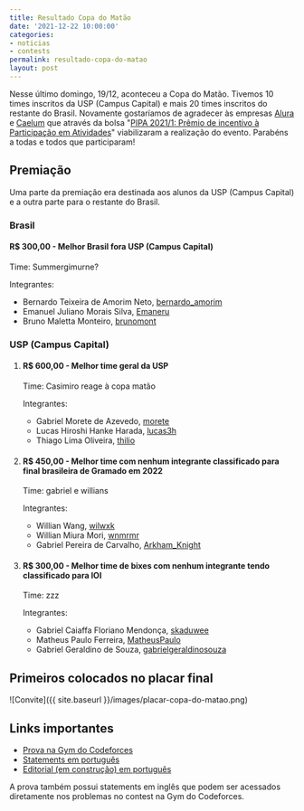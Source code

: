 ```yaml
---
title: Resultado Copa do Matão
date: '2021-12-22 10:00:00'
categories:
- noticias
- contests
permalink: resultado-copa-do-matao
layout: post
---
```


Nesse último domingo, 19/12, aconteceu a Copa do Matão. Tivemos 10
times inscritos da USP (Campus Capital) e mais 20 times inscritos do
restante do Brasil. Novamente gostaríamos de agradecer às empresas
[Alura](https://www.alura.com.br/) e
[Caelum](https://www.caelum.com.br/) que através da bolsa "[PIPA
2021/1: Prêmio de incentivo à Participação em
Atividades](https://bcc.ime.usp.br/principal/miscelanea/premioPIPA.html)"
viabilizaram a realização do evento. Parabéns a todas e todos que
participaram!

## Premiação

Uma parte da premiação era destinada aos alunos da USP (Campus
Capital) e a outra parte para o restante do Brasil.

### Brasil

#### R$ 300,00 - Melhor Brasil fora USP (Campus Capital)

Time: Summergimurne?

Integrantes:
- Bernardo Teixeira de Amorim Neto, [bernardo_amorim](https://codeforces.com/profile/bernardo_amorim)
- Emanuel Juliano Morais Silva, [Emaneru](https://codeforces.com/profile/Emaneru)
- Bruno Maletta Monteiro, [brunomont](https://codeforces.com/profile/brunomont)

### USP (Campus Capital)
1. #### R$ 600,00 - Melhor time geral da USP

    Time: Casimiro reage à copa matão

    Integrantes:
    - Gabriel Morete de Azevedo, [morete](https://codeforces.com/profile/morete)
    - Lucas Hiroshi Hanke Harada, [lucas3h](https://codeforces.com/profile/lucas3h)
    - Thiago Lima Oliveira, [thilio](https://codeforces.com/profile/thilio)

2. #### R$ 450,00 - Melhor time com nenhum integrante classificado para final brasileira de Gramado em 2022

    Time: gabriel e willians

    Integrantes:
    - Willian Wang, [wilwxk](https://codeforces.com/profile/wilwxk)
    - Willian Miura Mori, [wnmrmr](https://codeforces.com/profile/wnmrmr)
    - Gabriel Pereira de Carvalho, [Arkham_Knight](https://codeforces.com/profile/Arkham_Knight)

3. #### R$ 300,00 - Melhor time de bixes com nenhum integrante tendo classificado para IOI

    Time: zzz

    Integrantes:
    - Gabriel Caiaffa Floriano Mendonça, [skaduwee](https://codeforces.com/profile/skaduwee)
    - Matheus Paulo Ferreira, [MatheusPaulo](https://codeforces.com/profile/MatheusPaulo)
    - Gabriel Geraldino de Souza, [gabrielgeraldinosouza](https://codeforces.com/profile/gabrielgeraldinosouza)

## Primeiros colocados no placar final

![Convite]({{ site.baseurl }}/images/placar-copa-do-matao.png)

## Links importantes

- [Prova na Gym do Codeforces](https://codeforces.com/gym/103485)
- [Statements em português](https://drive.google.com/file/d/1TLTPCzKZCYEsgujM1tICVgMs7tXlQ_iI/view)
- [Editorial (em construção) em português](https://docs.google.com/document/d/1RSTC3hq8YU5GWXxvJrTXUM6vF6Z3UJOaVkCUVsLrTOo/edit)

A prova também possui statements em inglês que podem ser acessados
diretamente nos problemas no contest na Gym do Codeforces.

